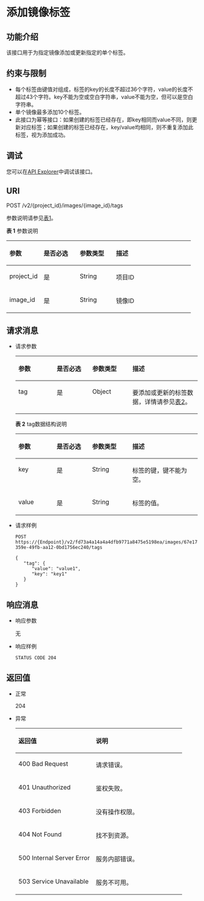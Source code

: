 # 添加镜像标签<a name="ims_03_0618"></a>

## 功能介绍<a name="section10905330183640"></a>

该接口用于为指定镜像添加或更新指定的单个标签。

## 约束与限制<a name="section31140086183640"></a>

-   每个标签由键值对组成，标签的key的长度不超过36个字符，value的长度不超过43个字符。key不能为空或空白字符串，value不能为空，但可以是空白字符串。
-   单个镜像最多添加10个标签。
-   此接口为幂等接口：如果创建的标签已经存在，即key相同而value不同，则更新对应标签；如果创建的标签已经存在，key/value均相同，则不重复添加此标签，视为添加成功。

## 调试<a name="section44686511322"></a>

您可以在[API Explorer](https://apiexplorer.developer.huaweicloud.com/apiexplorer/doc?locale=zh-cn&consoleCurrentProductId=ims&consoleCurrentProductshort=&product=IMS&api=AddImageTag)中调试该接口。

## URI<a name="section66183038183640"></a>

POST /v2/\{project\_id\}/images/\{image\_id\}/tags

参数说明请参见[表1](#table51217005183640)。

**表 1**  参数说明

<a name="table51217005183640"></a>
<table><thead align="left"><tr id="row52286949183640"><th class="cellrowborder" valign="top" width="18.55814418558144%" id="mcps1.2.5.1.1"><p id="p7384511183640"><a name="p7384511183640"></a><a name="p7384511183640"></a>参数</p>
</th>
<th class="cellrowborder" valign="top" width="19.58804119588041%" id="mcps1.2.5.1.2"><p id="p61274546183640"><a name="p61274546183640"></a><a name="p61274546183640"></a>是否必选</p>
</th>
<th class="cellrowborder" valign="top" width="19.648035196480354%" id="mcps1.2.5.1.3"><p id="p64291173183640"><a name="p64291173183640"></a><a name="p64291173183640"></a>参数类型</p>
</th>
<th class="cellrowborder" valign="top" width="42.205779422057795%" id="mcps1.2.5.1.4"><p id="p40202496183640"><a name="p40202496183640"></a><a name="p40202496183640"></a>描述</p>
</th>
</tr>
</thead>
<tbody><tr id="row35176748183640"><td class="cellrowborder" valign="top" width="18.55814418558144%" headers="mcps1.2.5.1.1 "><p id="p30744336183640"><a name="p30744336183640"></a><a name="p30744336183640"></a>project_id</p>
</td>
<td class="cellrowborder" valign="top" width="19.58804119588041%" headers="mcps1.2.5.1.2 "><p id="p7263317183640"><a name="p7263317183640"></a><a name="p7263317183640"></a>是</p>
</td>
<td class="cellrowborder" valign="top" width="19.648035196480354%" headers="mcps1.2.5.1.3 "><p id="p51457827183640"><a name="p51457827183640"></a><a name="p51457827183640"></a>String</p>
</td>
<td class="cellrowborder" valign="top" width="42.205779422057795%" headers="mcps1.2.5.1.4 "><p id="p7334433183640"><a name="p7334433183640"></a><a name="p7334433183640"></a>项目ID</p>
</td>
</tr>
<tr id="row66009897183640"><td class="cellrowborder" valign="top" width="18.55814418558144%" headers="mcps1.2.5.1.1 "><p id="p45201459183640"><a name="p45201459183640"></a><a name="p45201459183640"></a>image_id</p>
</td>
<td class="cellrowborder" valign="top" width="19.58804119588041%" headers="mcps1.2.5.1.2 "><p id="p37439553183640"><a name="p37439553183640"></a><a name="p37439553183640"></a>是</p>
</td>
<td class="cellrowborder" valign="top" width="19.648035196480354%" headers="mcps1.2.5.1.3 "><p id="p12704956183640"><a name="p12704956183640"></a><a name="p12704956183640"></a>String</p>
</td>
<td class="cellrowborder" valign="top" width="42.205779422057795%" headers="mcps1.2.5.1.4 "><p id="p22468491183640"><a name="p22468491183640"></a><a name="p22468491183640"></a>镜像ID</p>
</td>
</tr>
</tbody>
</table>

## 请求消息<a name="section889830183640"></a>

-   请求参数

    <a name="table66813056183640"></a>
    <table><thead align="left"><tr id="row17712916183640"><th class="cellrowborder" valign="top" width="21.01789821017898%" id="mcps1.1.5.1.1"><p id="p25460115183640"><a name="p25460115183640"></a><a name="p25460115183640"></a>参数</p>
    </th>
    <th class="cellrowborder" valign="top" width="19.52804719528047%" id="mcps1.1.5.1.2"><p id="p49003430183640"><a name="p49003430183640"></a><a name="p49003430183640"></a>是否必选</p>
    </th>
    <th class="cellrowborder" valign="top" width="22.047795220477955%" id="mcps1.1.5.1.3"><p id="p9854902183640"><a name="p9854902183640"></a><a name="p9854902183640"></a>参数类型</p>
    </th>
    <th class="cellrowborder" valign="top" width="37.40625937406259%" id="mcps1.1.5.1.4"><p id="p60049578183640"><a name="p60049578183640"></a><a name="p60049578183640"></a>描述</p>
    </th>
    </tr>
    </thead>
    <tbody><tr id="row32177643183640"><td class="cellrowborder" valign="top" width="21.01789821017898%" headers="mcps1.1.5.1.1 "><p id="p56252256183640"><a name="p56252256183640"></a><a name="p56252256183640"></a>tag</p>
    </td>
    <td class="cellrowborder" valign="top" width="19.52804719528047%" headers="mcps1.1.5.1.2 "><p id="p60138865183640"><a name="p60138865183640"></a><a name="p60138865183640"></a>是</p>
    </td>
    <td class="cellrowborder" valign="top" width="22.047795220477955%" headers="mcps1.1.5.1.3 "><p id="p3312363191641"><a name="p3312363191641"></a><a name="p3312363191641"></a>Object</p>
    </td>
    <td class="cellrowborder" valign="top" width="37.40625937406259%" headers="mcps1.1.5.1.4 "><p id="p38087562183640"><a name="p38087562183640"></a><a name="p38087562183640"></a>要添加或更新的标签数据，详情请参见<a href="#table65193697183640">表2</a>。</p>
    </td>
    </tr>
    </tbody>
    </table>

    **表 2**  tag数据结构说明

    <a name="table65193697183640"></a>
    <table><thead align="left"><tr id="row45372420183640"><th class="cellrowborder" valign="top" width="20.95790420957904%" id="mcps1.2.5.1.1"><p id="p51287431183640"><a name="p51287431183640"></a><a name="p51287431183640"></a>参数</p>
    </th>
    <th class="cellrowborder" valign="top" width="19.508049195080492%" id="mcps1.2.5.1.2"><p id="p60641226183640"><a name="p60641226183640"></a><a name="p60641226183640"></a>是否必选</p>
    </th>
    <th class="cellrowborder" valign="top" width="22.047795220477955%" id="mcps1.2.5.1.3"><p id="p12992245183640"><a name="p12992245183640"></a><a name="p12992245183640"></a>参数类型</p>
    </th>
    <th class="cellrowborder" valign="top" width="37.48625137486252%" id="mcps1.2.5.1.4"><p id="p45738929183640"><a name="p45738929183640"></a><a name="p45738929183640"></a>描述</p>
    </th>
    </tr>
    </thead>
    <tbody><tr id="row13865765183640"><td class="cellrowborder" valign="top" width="20.95790420957904%" headers="mcps1.2.5.1.1 "><p id="p49385210183640"><a name="p49385210183640"></a><a name="p49385210183640"></a>key</p>
    </td>
    <td class="cellrowborder" valign="top" width="19.508049195080492%" headers="mcps1.2.5.1.2 "><p id="p40779096183640"><a name="p40779096183640"></a><a name="p40779096183640"></a>是</p>
    </td>
    <td class="cellrowborder" valign="top" width="22.047795220477955%" headers="mcps1.2.5.1.3 "><p id="p14772454183640"><a name="p14772454183640"></a><a name="p14772454183640"></a>String</p>
    </td>
    <td class="cellrowborder" valign="top" width="37.48625137486252%" headers="mcps1.2.5.1.4 "><p id="p55718092183640"><a name="p55718092183640"></a><a name="p55718092183640"></a>标签的键，键不能为空。</p>
    </td>
    </tr>
    <tr id="row31700784183640"><td class="cellrowborder" valign="top" width="20.95790420957904%" headers="mcps1.2.5.1.1 "><p id="p17626702183640"><a name="p17626702183640"></a><a name="p17626702183640"></a>value</p>
    </td>
    <td class="cellrowborder" valign="top" width="19.508049195080492%" headers="mcps1.2.5.1.2 "><p id="p18476761183640"><a name="p18476761183640"></a><a name="p18476761183640"></a>是</p>
    </td>
    <td class="cellrowborder" valign="top" width="22.047795220477955%" headers="mcps1.2.5.1.3 "><p id="p20222648183640"><a name="p20222648183640"></a><a name="p20222648183640"></a>String</p>
    </td>
    <td class="cellrowborder" valign="top" width="37.48625137486252%" headers="mcps1.2.5.1.4 "><p id="p27421780183640"><a name="p27421780183640"></a><a name="p27421780183640"></a>标签的值。</p>
    </td>
    </tr>
    </tbody>
    </table>

-   请求样例

    ```
    POST https://{Endpoint}/v2/fd73a4a14a4a4dfb9771a8475e5198ea/images/67e17426-359e-49fb-aa12-0bd1756ec240/tags
    ```

    ```
    {
       "tag": {
          "value": "value1",
          "key": "key1"
       }
    }
    ```


## 响应消息<a name="section59059888183640"></a>

-   响应参数

    无

-   响应样例

    ```
    STATUS CODE 204
    ```


## 返回值<a name="section37876563183640"></a>

-   正常

    204

-   异常

    <a name="table56403656183640"></a>
    <table><thead align="left"><tr id="row33675493183640"><th class="cellrowborder" valign="top" width="46.46%" id="mcps1.1.3.1.1"><p id="p43360445183640"><a name="p43360445183640"></a><a name="p43360445183640"></a>返回值</p>
    </th>
    <th class="cellrowborder" valign="top" width="53.54%" id="mcps1.1.3.1.2"><p id="p22535141183640"><a name="p22535141183640"></a><a name="p22535141183640"></a>说明</p>
    </th>
    </tr>
    </thead>
    <tbody><tr id="row13407109183640"><td class="cellrowborder" valign="top" width="46.46%" headers="mcps1.1.3.1.1 "><p id="p12234054183640"><a name="p12234054183640"></a><a name="p12234054183640"></a>400 Bad Request</p>
    </td>
    <td class="cellrowborder" valign="top" width="53.54%" headers="mcps1.1.3.1.2 "><p id="p51434319183640"><a name="p51434319183640"></a><a name="p51434319183640"></a>请求错误。</p>
    </td>
    </tr>
    <tr id="row60255695183640"><td class="cellrowborder" valign="top" width="46.46%" headers="mcps1.1.3.1.1 "><p id="p48873112183640"><a name="p48873112183640"></a><a name="p48873112183640"></a>401 Unauthorized</p>
    </td>
    <td class="cellrowborder" valign="top" width="53.54%" headers="mcps1.1.3.1.2 "><p id="p66407998183640"><a name="p66407998183640"></a><a name="p66407998183640"></a>鉴权失败。</p>
    </td>
    </tr>
    <tr id="row60801071183640"><td class="cellrowborder" valign="top" width="46.46%" headers="mcps1.1.3.1.1 "><p id="p25939690183640"><a name="p25939690183640"></a><a name="p25939690183640"></a>403 Forbidden</p>
    </td>
    <td class="cellrowborder" valign="top" width="53.54%" headers="mcps1.1.3.1.2 "><p id="p20740150183640"><a name="p20740150183640"></a><a name="p20740150183640"></a>没有操作权限。</p>
    </td>
    </tr>
    <tr id="row52443626183640"><td class="cellrowborder" valign="top" width="46.46%" headers="mcps1.1.3.1.1 "><p id="p20075281183640"><a name="p20075281183640"></a><a name="p20075281183640"></a>404 Not Found</p>
    </td>
    <td class="cellrowborder" valign="top" width="53.54%" headers="mcps1.1.3.1.2 "><p id="p15485085183640"><a name="p15485085183640"></a><a name="p15485085183640"></a>找不到资源。</p>
    </td>
    </tr>
    <tr id="row5148045183640"><td class="cellrowborder" valign="top" width="46.46%" headers="mcps1.1.3.1.1 "><p id="p14338475183640"><a name="p14338475183640"></a><a name="p14338475183640"></a>500 Internal Server Error</p>
    </td>
    <td class="cellrowborder" valign="top" width="53.54%" headers="mcps1.1.3.1.2 "><p id="p20565793183640"><a name="p20565793183640"></a><a name="p20565793183640"></a>服务内部错误。</p>
    </td>
    </tr>
    <tr id="row50874413183640"><td class="cellrowborder" valign="top" width="46.46%" headers="mcps1.1.3.1.1 "><p id="p27186779183640"><a name="p27186779183640"></a><a name="p27186779183640"></a>503 Service Unavailable</p>
    </td>
    <td class="cellrowborder" valign="top" width="53.54%" headers="mcps1.1.3.1.2 "><p id="p54645494183640"><a name="p54645494183640"></a><a name="p54645494183640"></a>服务不可用。</p>
    </td>
    </tr>
    </tbody>
    </table>


